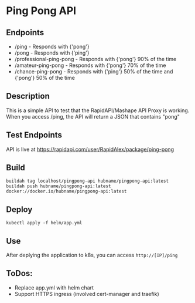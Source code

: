 # Ping Pong API

## Endpoints
- /ping - Responds with {'pong'}
- /pong - Responds with {'ping'}
- /professional-ping-pong - Responds with {'pong'} 90% of the time
- /amateur-ping-pong - Responds with {'pong'} 70% of the time
- /chance-ping-pong - Responds with {'ping'} 50% of the time and {'pong'} 50% of the time

## Description
This is a simple API to test that the RapidAPI/Mashape API Proxy is working. When you access /ping, the API will return a JSON that contains "pong"

## Test Endpoints
API is live at https://rapidapi.com/user/RapidAlex/package/ping-pong

## Build

`buildah tag localhost/pingpong-api hubname/pingpong-api:latest`  
`buildah push hubname/pingpong-api:latest docker://docker.io/hubname/pingpong-api:latest`

## Deploy

`kubectl apply -f helm/app.yml`

## Use

After deplying the application to k8s, you can access `http://[IP]/ping`

## ToDos:

- Replace app.yml with helm chart
- Support HTTPS ingress (involved cert-manager and traefik)